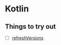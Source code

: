 # Kotlin

## Things to try out

- [ ] [refreshVersions](/kotlin/build/gradle/#other-approach-to-try-out-refreshversions)

